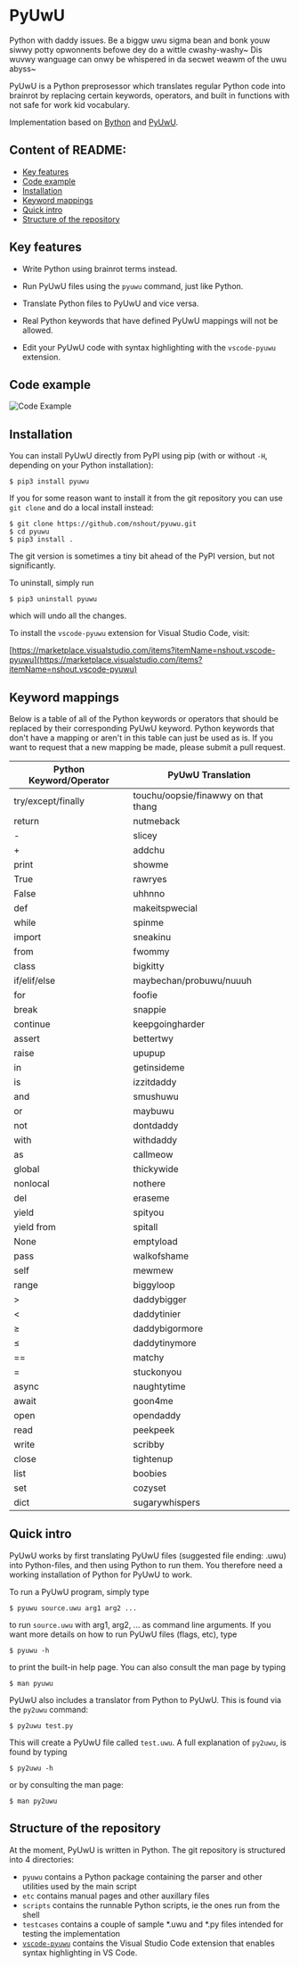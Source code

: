 # PyUwU

Python with daddy issues. Be a biggw uwu sigma bean and bonk youw siwwy potty opwonnents befowe dey do a wittle cwashy-washy~ Dis wuvwy wanguage can onwy be whispered in da secwet weawm of the uwu abyss~

PyUwU is a Python preprosessor which translates regular Python code into brainrot by replacing certain keywords, operators, and built in functions with not safe for work kid vocabulary.

Implementation based on [Bython](https://github.com/mathialo/bython) and [PyUwU](https://github.com/shamith09/pyuwu).

## Content of README:

- [Key features](#key-features)
- [Code example](#code-example)
- [Installation](#installation)
- [Keyword mappings](#keyword-mappings)
- [Quick intro](#quick-intro)
- [Structure of the repository](#structure-of-the-repository)

## Key features

- Write Python using brainrot terms instead.

- Run PyUwU files using the `pyuwu` command, just like Python.

- Translate Python files to PyUwU and vice versa.

- Real Python keywords that have defined PyUwU mappings will not be allowed.

- Edit your PyUwU code with syntax highlighting with the `vscode-pyuwu` extension.

## Code example

![Code Example](https://github.com/nshout/vscode-pyuwu/blob/main/code-example.png?raw=true)

## Installation

You can install PyUwU directly from PyPI using pip (with or without `-H`, depending on your Python installation):

```
$ pip3 install pyuwu
```

If you for some reason want to install it from the git repository you can use `git clone` and do a local install instead:

```
$ git clone https://github.com/nshout/pyuwu.git
$ cd pyuwu
$ pip3 install .
```

The git version is sometimes a tiny bit ahead of the PyPI version, but not significantly.

To uninstall, simply run

```
$ pip3 uninstall pyuwu
```

which will undo all the changes.

To install the `vscode-pyuwu` extension for Visual Studio Code, visit:

[https://marketplace.visualstudio.com/items?itemName=nshout.vscode-pyuwu](https://marketplace.visualstudio.com/items?itemName=nshout.vscode-pyuwu)

## Keyword mappings

Below is a table of all of the Python keywords or operators that should be replaced by their corresponding PyUwU keyword. Python keywords that don't have a mapping or aren't in this table can just be used as is. If you want to request that a new mapping be made, please submit a pull request.

| Python Keyword/Operator | PyUwU Translation                   |
| ----------------------- | ----------------------------------- |
| try/except/finally      | touchu/oopsie/finawwy on that thang |
| return                  | nutmeback                           |
| -                       | slicey                              |
| +                       | addchu                              |
| print                   | showme                              |
| True                    | rawryes                             |
| False                   | uhhnno                              |
| def                     | makeitspwecial                      |
| while                   | spinme                              |
| import                  | sneakinu                            |
| from                    | fwommy                              |
| class                   | bigkitty                            |
| if/elif/else            | maybechan/probuwu/nuuuh             |
| for                     | foofie                              |
| break                   | snappie                             |
| continue                | keepgoingharder                     |
| assert                  | bettertwy                           |
| raise                   | upupup                              |
| in                      | getinsideme                         |
| is                      | izzitdaddy                          |
| and                     | smushuwu                            |
| or                      | maybuwu                             |
| not                     | dontdaddy                           |
| with                    | withdaddy                           |
| as                      | callmeow                            |
| global                  | thickywide                          |
| nonlocal                | nothere                             |
| del                     | eraseme                             |
| yield                   | spityou                             |
| yield from              | spitall                             |
| None                    | emptyload                           |
| pass                    | walkofshame                         |
| self                    | mewmew                              |
| range                   | biggyloop                           |
| >                       | daddybigger                         |
| <                       | daddytinier                         |
| ≥                       | daddybigormore                      |
| ≤                       | daddytinymore                            |
| ==                      | matchy                              |
| =                       | stuckonyou                          |
| async                   | naughtytime                         |
| await                   | goon4me                             |
| open                    | opendaddy                           |
| read                    | peekpeek                            |
| write                   | scribby                             |
| close                   | tightenup                           |
| list                    | boobies                             |
| set                     | cozyset                             |
| dict                    | sugarywhispers                      |

## Quick intro

PyUwU works by first translating PyUwU files (suggested file ending: .uwu) into Python-files, and then using Python to run them. You therefore need a working installation of Python for PyUwU to work.

To run a PyUwU program, simply type

```
$ pyuwu source.uwu arg1 arg2 ...
```

to run `source.uwu` with arg1, arg2, ... as command line arguments. If you want more details on how to run PyUwU files (flags, etc), type

```
$ pyuwu -h
```

to print the built-in help page. You can also consult the man page by typing

```
$ man pyuwu
```

PyUwU also includes a translator from Python to PyUwU. This is found via the `py2uwu` command:

```
$ py2uwu test.py
```

This will create a PyUwU file called `test.uwu`. A full explanation of `py2uwu`, is found by typing

```
$ py2uwu -h
```

or by consulting the man page:

```
$ man py2uwu
```

## Structure of the repository

At the moment, PyUwU is written in Python. The git repository is structured into 4 directories:

- `pyuwu` contains a Python package containing the parser and other utilities used by the main script
- `etc` contains manual pages and other auxillary files
- `scripts` contains the runnable Python scripts, ie the ones run from the shell
- `testcases` contains a couple of sample \*.uwu and \*.py files intended for testing the implementation
- [`vscode-pyuwu`](https://github.com/nshout/vscode-pyuwu) contains the Visual Studio Code extension that enables syntax highlighting in VS Code.
